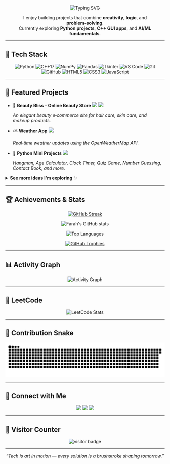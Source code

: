 <!-- Animated Headline -->

<p align="center">
  <img src="https://readme-typing-svg.demolab.com?font=Inter&weight=600&size=28&duration=3000&pause=800&center=true&vCenter=true&width=800&lines=Hi%2C+I'm+Farah+Tanveer+%F0%9F%91%8B;Creative+Coder+%7C+C%2B%2B+GUI+%7C+Python+%7C+AI%2FML+Explorer;I+build+things+that+blend+logic+with+design" alt="Typing SVG" />
</p>

<p align="center">
  I enjoy building projects that combine <b>creativity</b>, <b>logic</b>, and <b>problem‑solving</b>.
  <br/>
  Currently exploring <b>Python projects</b>, <b>C++ GUI apps</b>, and <b>AI/ML fundamentals</b>.
</p>

---

## 🚀 Tech Stack

<p align="center">
  <!-- Languages & Core -->
  <img src="https://img.shields.io/badge/Python-3.x-3776AB?logo=python&logoColor=white&style=for-the-badge" alt="Python"/>
  <img src="https://img.shields.io/badge/C%2B%2B-17-00599C?logo=c%2B%2B&logoColor=white&style=for-the-badge" alt="C++17"/>
  <!-- Data/ML -->
  <img src="https://img.shields.io/badge/NumPy-013243?logo=numpy&logoColor=white&style=for-the-badge" alt="NumPy"/>
  <img src="https://img.shields.io/badge/Pandas-150458?logo=pandas&logoColor=white&style=for-the-badge" alt="Pandas"/>
  <!-- GUI/Tools -->
  <img src="https://img.shields.io/badge/Tkinter-GUI-4B8BBE?style=for-the-badge" alt="Tkinter"/>
  <img src="https://img.shields.io/badge/VS%20Code-0078D4?logo=visual-studio-code&logoColor=white&style=for-the-badge" alt="VS Code"/>
  <img src="https://img.shields.io/badge/Git-F05032?logo=git&logoColor=white&style=for-the-badge" alt="Git"/>
  <img src="https://img.shields.io/badge/GitHub-181717?logo=github&logoColor=white&style=for-the-badge" alt="GitHub"/>
  <!-- Web -->
  <img src="https://img.shields.io/badge/HTML5-E34F26?logo=html5&logoColor=white&style=for-the-badge" alt="HTML5"/>
  <img src="https://img.shields.io/badge/CSS3-1572B6?logo=css3&logoColor=white&style=for-the-badge" alt="CSS3"/>
  <img src="https://img.shields.io/badge/JavaScript-F7DF1E?logo=javascript&logoColor=black&style=for-the-badge" alt="JavaScript"/>
</p>

---

## 📂 Featured Projects

* 💄 **Beauty Bliss – Online Beauty Store** <a href="https://github.com/Farah-Tanveer/Beauty-Store-Website"><img src="https://img.shields.io/badge/Repo-Beauty%20Bliss-181717?logo=github&style=flat"/></a> <a href="https://farah-tanveer.github.io/Beauty-Store-Website/"><img src="https://img.shields.io/badge/Live%20Demo-Visit-0A66C2?style=flat"/></a>

  *An elegant beauty e‑commerce site for hair care, skin care, and makeup products.*

* ⛅ **Weather App** <a href="https://github.com/Farah-Tanveer/Weather-App"><img src="https://img.shields.io/badge/Repo-Weather%20App-181717?logo=github&style=flat"/></a>

  *Real‑time weather updates using the OpenWeatherMap API.*

* 🐍 **Python Mini Projects** <a href="https://github.com/Farah-Tanveer/Python-Projects"><img src="https://img.shields.io/badge/Repo-Python%20Mini%20Projects-181717?logo=github&style=flat"/></a>

  *Hangman, Age Calculator, Clock Timer, Quiz Game, Number Guessing, Contact Book, and more.*

<details>
  <summary><b>See more ideas I'm exploring</b> ✨</summary>

* C++ Qt/Tkinter **Taskmaster Pro** – Task manager with Pomodoro + Kanban
* Python **Typing Tutor (Raylib)** – WPM tracking & session analytics
* ML mini‑lab – Notebooks on NumPy → Pandas → basic models

</details>

---

## 🏆 Achievements & Stats

<p align="center">
  <!-- Streak -->
  <a href="https://git.io/streak-stats">
    <img src="https://streak-stats.demolab.com?user=Farah-Tanveer&theme=radical&hide_border=true" alt="GitHub Streak"/>
  </a>
</p>

<p align="center">
  <!-- Core Stats -->
  <img src="https://github-readme-stats.vercel.app/api?username=Farah-Tanveer&show_icons=true&theme=radical&hide_border=true" alt="Farah's GitHub stats"/>
</p>

<p align="center">
  <!-- Top Languages -->
  <img src="https://github-readme-stats.vercel.app/api/top-langs/?username=Farah-Tanveer&layout=compact&theme=tokyonight&hide_border=true" alt="Top Languages"/>
</p>

<p align="center">
  <!-- Trophies -->
  <a href="https://github.com/ryo-ma/github-profile-trophy">
    <img src="https://github-profile-trophy.vercel.app/?username=Farah-Tanveer&margin-w=10&margin-h=10&theme=dracula&row=1" alt="GitHub Trophies"/>
  </a>
</p>

---

## 📊 Activity Graph

<p align="center">
  <img src="https://github-readme-activity-graph.vercel.app/graph?username=Farah-Tanveer&theme=tokyo-night&hide_border=true" alt="Activity Graph"/>
</p>

---

## 🧩 LeetCode

<p align="center">
  <img src="https://leetcard.jacoblin.cool/Fara_hTanveer?theme=dark&font=Roboto&ext=heatmap" alt="LeetCode Stats"/>
</p>

---

## 🐍 Contribution Snake

<p align="center">
  <picture>
    <source media="(prefers-color-scheme: dark)" srcset="https://raw.githubusercontent.com/Farah-Tanveer/Farah-Tanveer/output/github-contribution-grid-snake-dark.svg" />
    <source media="(prefers-color-scheme: light)" srcset="https://raw.githubusercontent.com/Farah-Tanveer/Farah-Tanveer/output/github-contribution-grid-snake.svg" />
    <img alt="github contribution grid snake animation" src="https://raw.githubusercontent.com/Farah-Tanveer/Farah-Tanveer/output/github-contribution-grid-snake.svg" />
  </picture>
</p>

---

## 🤝 Connect with Me

<p align="center">
  <a href="https://github.com/Farah-Tanveer"><img src="https://img.shields.io/badge/GitHub-Farah--Tanveer-181717?logo=github&logoColor=white&style=for-the-badge"/></a>
  <a href="https://www.linkedin.com/in/farahtanveer/"><img src="https://img.shields.io/badge/LinkedIn-Farah%20Tanveer-0A66C2?logo=linkedin&logoColor=white&style=for-the-badge"/></a>
  <a href="https://leetcode.com/u/Fara_hTanveer/"><img src="https://img.shields.io/badge/LeetCode-Farah%20Tanveer-FFA116?logo=leetcode&logoColor=white&style=for-the-badge"/></a>
</p>

---

## 👀 Visitor Counter

<p align="center">
  <img src="https://komarev.com/ghpvc/?username=Farah-Tanveer&label=Profile%20Views&color=0e75b6&style=for-the-badge" alt="visitor badge"/>
</p>

---

<p align="center"><i>“Tech is art in motion — every solution is a brushstroke shaping tomorrow.”</i></p>
